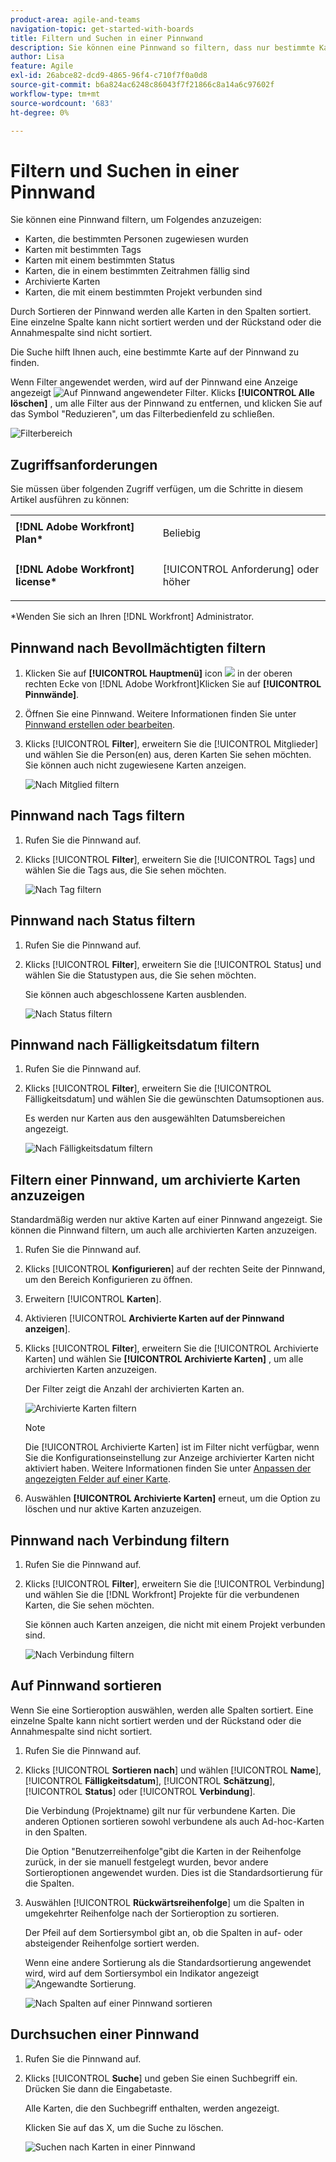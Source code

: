 ```yaml
---
product-area: agile-and-teams
navigation-topic: get-started-with-boards
title: Filtern und Suchen in einer Pinnwand
description: Sie können eine Pinnwand so filtern, dass nur bestimmte Karten angezeigt werden.
author: Lisa
feature: Agile
exl-id: 26abce82-dcd9-4865-96f4-c710f7f0a0d8
source-git-commit: b6a824ac6248c86043f7f21866c8a14a6c97602f
workflow-type: tm+mt
source-wordcount: '683'
ht-degree: 0%

---
```


# Filtern und Suchen in einer Pinnwand

Sie können eine Pinnwand filtern, um Folgendes anzuzeigen:

* Karten, die bestimmten Personen zugewiesen wurden
* Karten mit bestimmten Tags
* Karten mit einem bestimmten Status
* Karten, die in einem bestimmten Zeitrahmen fällig sind
* Archivierte Karten
* Karten, die mit einem bestimmten Projekt verbunden sind

Durch Sortieren der Pinnwand werden alle Karten in den Spalten sortiert. Eine einzelne Spalte kann nicht sortiert werden und der Rückstand oder die Annahmespalte sind nicht sortiert.

Die Suche hilft Ihnen auch, eine bestimmte Karte auf der Pinnwand zu finden.

Wenn Filter angewendet werden, wird auf der Pinnwand eine Anzeige angezeigt ![Auf Pinnwand angewendeter Filter](assets/boards-filterapplied-30x30.png). Klicks **[!UICONTROL Alle löschen]** , um alle Filter aus der Pinnwand zu entfernen, und klicken Sie auf das Symbol &quot;Reduzieren&quot;, um das Filterbedienfeld zu schließen.

![Filterbereich](assets/boards-all-filters-collapsed-0823.png)

## Zugriffsanforderungen

Sie müssen über folgenden Zugriff verfügen, um die Schritte in diesem Artikel ausführen zu können:

<table style="table-layout:auto"> 
 <col> 
 <col> 
 <tbody> 
  <tr> 
   <td role="rowheader"><strong>[!DNL Adobe Workfront] Plan*</strong></td> 
   <td> <p>Beliebig</p> </td> 
  </tr> 
  <tr> 
   <td role="rowheader"><strong>[!DNL Adobe Workfront] license*</strong></td> 
   <td> <p>[!UICONTROL Anforderung] oder höher</p> </td> 
  </tr> 
 </tbody> 
</table>

&#42;Wenden Sie sich an Ihren [!DNL Workfront] Administrator.

## Pinnwand nach Bevollmächtigten filtern

1. Klicken Sie auf **[!UICONTROL Hauptmenü]** icon ![](assets/main-menu-icon.png) in der oberen rechten Ecke von [!DNL Adobe Workfront]Klicken Sie auf **[!UICONTROL Pinnwände]**.
1. Öffnen Sie eine Pinnwand. Weitere Informationen finden Sie unter [Pinnwand erstellen oder bearbeiten](../../agile/get-started-with-boards/create-edit-board.md).
1. Klicks [!UICONTROL **Filter**], erweitern Sie die [!UICONTROL Mitglieder] und wählen Sie die Person(en) aus, deren Karten Sie sehen möchten. Sie können auch nicht zugewiesene Karten anzeigen.

   ![Nach Mitglied filtern](assets/boards-filter-by-assignees-0822.png)

## Pinnwand nach Tags filtern

1. Rufen Sie die Pinnwand auf.
1. Klicks [!UICONTROL **Filter**], erweitern Sie die [!UICONTROL Tags] und wählen Sie die Tags aus, die Sie sehen möchten.

   ![Nach Tag filtern](assets/boards-filter-by-tags-0822.png)

## Pinnwand nach Status filtern

1. Rufen Sie die Pinnwand auf.
1. Klicks [!UICONTROL **Filter**], erweitern Sie die [!UICONTROL Status] und wählen Sie die Statustypen aus, die Sie sehen möchten.

   Sie können auch abgeschlossene Karten ausblenden.

   ![Nach Status filtern](assets/boards-filter-by-status-0822.png)

## Pinnwand nach Fälligkeitsdatum filtern

1. Rufen Sie die Pinnwand auf.
1. Klicks [!UICONTROL **Filter**], erweitern Sie die [!UICONTROL Fälligkeitsdatum] und wählen Sie die gewünschten Datumsoptionen aus.

   Es werden nur Karten aus den ausgewählten Datumsbereichen angezeigt.

   ![Nach Fälligkeitsdatum filtern](assets/boards-filter-by-due-date-0822.png)

## Filtern einer Pinnwand, um archivierte Karten anzuzeigen

Standardmäßig werden nur aktive Karten auf einer Pinnwand angezeigt. Sie können die Pinnwand filtern, um auch alle archivierten Karten anzuzeigen.

1. Rufen Sie die Pinnwand auf.
1. Klicks [!UICONTROL **Konfigurieren**] auf der rechten Seite der Pinnwand, um den Bereich Konfigurieren zu öffnen.
1. Erweitern [!UICONTROL **Karten**].
1. Aktivieren [!UICONTROL **Archivierte Karten auf der Pinnwand anzeigen**].
1. Klicks [!UICONTROL **Filter**], erweitern Sie die [!UICONTROL Archivierte Karten] und wählen Sie **[!UICONTROL Archivierte Karten]** , um alle archivierten Karten anzuzeigen.

   Der Filter zeigt die Anzahl der archivierten Karten an.

   ![Archivierte Karten filtern](assets/filter-by-archived-cards.png)

   >[!NOTE]
   >
   >Die [!UICONTROL Archivierte Karten] ist im Filter nicht verfügbar, wenn Sie die Konfigurationseinstellung zur Anzeige archivierter Karten nicht aktiviert haben. Weitere Informationen finden Sie unter [Anpassen der angezeigten Felder auf einer Karte](/help/quicksilver/agile/get-started-with-boards/customize-fields-on-card.md).

1. Auswählen **[!UICONTROL Archivierte Karten]** erneut, um die Option zu löschen und nur aktive Karten anzuzeigen.

## Pinnwand nach Verbindung filtern

1. Rufen Sie die Pinnwand auf.
1. Klicks [!UICONTROL **Filter**], erweitern Sie die [!UICONTROL Verbindung] und wählen Sie die [!DNL Workfront] Projekte für die verbundenen Karten, die Sie sehen möchten.

   Sie können auch Karten anzeigen, die nicht mit einem Projekt verbunden sind.

   ![Nach Verbindung filtern](assets/boards-filter-by-connection.png)

## Auf Pinnwand sortieren

Wenn Sie eine Sortieroption auswählen, werden alle Spalten sortiert. Eine einzelne Spalte kann nicht sortiert werden und der Rückstand oder die Annahmespalte sind nicht sortiert.

1. Rufen Sie die Pinnwand auf.
1. Klicks [!UICONTROL **Sortieren nach**] und wählen [!UICONTROL **Name**], [!UICONTROL **Fälligkeitsdatum**], [!UICONTROL **Schätzung**], [!UICONTROL **Status**] oder [!UICONTROL **Verbindung**].

   Die Verbindung (Projektname) gilt nur für verbundene Karten. Die anderen Optionen sortieren sowohl verbundene als auch Ad-hoc-Karten in den Spalten.

   Die Option &quot;Benutzerreihenfolge&quot;gibt die Karten in der Reihenfolge zurück, in der sie manuell festgelegt wurden, bevor andere Sortieroptionen angewendet wurden. Dies ist die Standardsortierung für die Spalten.

1. Auswählen [!UICONTROL **Rückwärtsreihenfolge**] um die Spalten in umgekehrter Reihenfolge nach der Sortieroption zu sortieren.

   Der Pfeil auf dem Sortiersymbol gibt an, ob die Spalten in auf- oder absteigender Reihenfolge sortiert werden.

   Wenn eine andere Sortierung als die Standardsortierung angewendet wird, wird auf dem Sortiersymbol ein Indikator angezeigt ![Angewandte Sortierung](assets/sort-applied-boards.png).

   ![Nach Spalten auf einer Pinnwand sortieren](assets/sort-by-columns-in-board.png)

## Durchsuchen einer Pinnwand

1. Rufen Sie die Pinnwand auf.
1. Klicks [!UICONTROL **Suche**] und geben Sie einen Suchbegriff ein. Drücken Sie dann die Eingabetaste.

   Alle Karten, die den Suchbegriff enthalten, werden angezeigt.

   Klicken Sie auf das X, um die Suche zu löschen.

   ![Suchen nach Karten in einer Pinnwand](assets/boards-searchbox.png)
